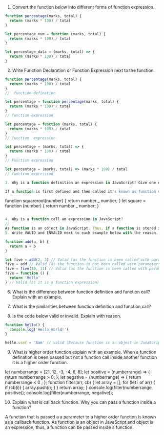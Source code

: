 1. Convert the function below into different forms of function expression.

```js
function percentage(marks, total) {
  return (marks * 100) / total
}

let percentage_num = function (marks, total) {
  return (marks * 100) / total
}

let percentage_data = (marks, total) => {
  return (marks * 100) / total
}
```

2. Write Function Declaration or Function Expression next to the function.

```js
function percentage(marks, total) {
  return (marks * 100) / total
}
//  function defination
```

```js
let percentage = function percentage(marks, total) {
  return (marks * 100) / total
}
// function expression
```

```js
let percentage = function (marks, total) {
  return (marks * 100) / total
}
// function  expression
```

```js
let percentage = (marks, total) => {
  return (marks * 100) / total
}
// Function expression
```

```js
let percentage = (marks, total) => (marks * 100) / total
// function expression
```

```js
3. Why is a function definition an expression in JavaScript? Give one example of function expression.
```

```js
If a function is first defined and then called it's known as function declaration, whereas if a function is stored in a variable in an expression form it's known as function expression.
```

function squareroot(number) {
return number _ number;
}
let square = function (number) {
return number _ number;
}

```js

4. Why is a function call an expression in JavaScript?
//
As function is an object in JavaScript. Thus, if a function is stored in a variable in an expression form it's known as function expression.
5. Write VALID and INVALID next to each example below with the reason.
```

```js
function add(a, b) {
  return a + b
}

let five = add(2, 3) // Valid (as the function is been called with parameters)
five = add // Valid (as the function is not been called with parameters, it's a function reference)
five = five(10, 11) // Valid (as the function is been called with parameters, also the variable five is already reclared to store the value)
five = function () {
  return 'Hello'
} // Valid (as it is a function expression)
```

6. What is the difference between function definition and function call? Explain with an example.

7. What is the similarities between function definition and function call?

8. Is the code below valid or invalid. Explain with reason.

```js
function hello() {
  console.log('Hello World!')
}

hello.user = 'Sam' // valid (Because function is an object in JavaScript)
```

9. What is higher order function explain with an example.
   When a function defination is been passed but not a function call inside another function it is a higher order function.

let numberrange = [21, 12, -3, -4, 6, 8];
let positive = (numberrange) => {
return numberrange > 0;
};
let negative = (numberrange) => {
return numberrange < 0 ;
};
function filter(arr, cb) {
let array = [];
for (let i of arr) {
if (cb(i)) {
array.push(i);
}
}
return array;
}
console.log(filter(numberrange, positive));
console.log(filter(numberrange, negative));

10. Explain what is callback function. Why you can pass a function inside a function?

A function that is passed a a parameter to a higher order function is known as a callback function. As function is an object in JavaScript and object is an expression, thus, a function can be passed inside a function.
